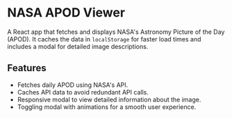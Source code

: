 # NASA APOD Viewer

A React app that fetches and displays NASA's Astronomy Picture of the Day (APOD). It caches the data in `localStorage` for faster load times and includes a modal for detailed image descriptions.

## Features

- Fetches daily APOD using NASA's API.
- Caches API data to avoid redundant API calls.
- Responsive modal to view detailed information about the image.
- Toggling modal with animations for a smooth user experience.
